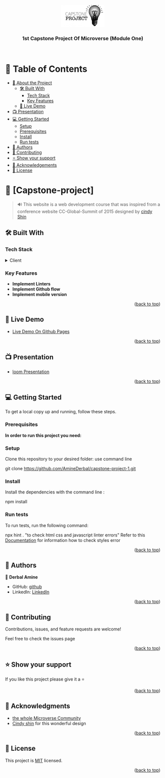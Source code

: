 <a name="readme-top"></a>

<div align="center">
  <!-- You are encouraged to replace this logo with your own! Otherwise you can also remove it. -->
  <img src="./assets/images/how-to-do-a-capstone-project.jpg" alt="logo" width="140"  height="auto" />
  <br/>

  <h3><b>1st Capstone Project Of Microverse (Module One)</b></h3>

</div>
<br/>
<!-- TABLE OF CONTENTS -->

# 📗 Table of Contents

- [📖 About the Project](#about-project)
  - [🛠 Built With](#built-with)
    - [Tech Stack](#tech-stack)
    - [Key Features](#key-features)
  - [🚀 Live Demo](#live-demo)
 - [📺 Presentation](#presentation) 
- [💻 Getting Started](#getting-started)
  - [Setup](#setup)
  - [Prerequisites](#prerequisites)
  - [Install](#install)
  - [Run tests](#run-tests)
- [👥 Authors](#authors)
- [🤝 Contributing](#contributing)
- [⭐️ Show your support](#support)
- [🙏 Acknowledgements](#acknowledgements)
- [📝 License](#license)

# 📖 [Capstone-project] <a name="about-project"></a>

>🔊 This website is a web development course that was inspired from a conference website CC-Global-Summit of 2015 designed by [cindy Shin](https://www.behance.net/gallery/29845175/CC-Global-Summit-2015)
## 🛠 Built With <a name="built-with"></a>

### Tech Stack <a name="tech-stack"></a>

<details>
  <summary>Client</summary>
  <ul>
    <li><a href="https://developer.mozilla.org/en-US/docs/Web/HTML">Html</a></li>
    <li><a href="https://developer.mozilla.org/en/docs/Web/CSS">Css</a></li>
    <li><a href="https://www.javascripttutorial.net">JavaScript</a></li>
  </ul>
</details>

<!-- Features -->

### Key Features <a name="key-features"></a>

- **Implement Linters**
- **Implement Github flow**
- **Implement mobile version**

<p align="right">(<a href="#readme-top">back to top</a>)</p>

<!-- LIVE DEMO -->

## 🚀 Live Demo <a name="live-demo"></a>

- [Live Demo On Github Pages](https://aminederbal.github.io/capstone-project-1/)

<p align="right">(<a href="#readme-top">back to top</a>)</p>

## 📺 Presentation <a name="presentation"></a>
- [loom Presentation](https://www.loom.com/share/02ee9e93b7d94a529a51cf7895990787)

<p align="right">(<a href="#readme-top">back to top</a>)</p>

<!-- GETTING STARTED -->

## 💻 Getting Started <a name="getting-started"></a>

To get a local copy up and running, follow these steps.

### Prerequisites

**In order to run this project you need:**

### Setup

Clone this repository to your desired folder: use command line

git clone https://github.com/AmineDerbal/capstone-project-1.git

### Install

Install the dependencies with the command line :

npm install

### Run tests

To run tests, run the following command:

npx hint . "to check html css and javascript linter errors" Refer to this [Documentation]("https://github.com/microverseinc/linters-config/tree/master/html-css-js) for information how to check styles error

<p align="right">(<a href="#readme-top">back to top</a>)</p>

## 👥 Authors <a name="authors"></a>

👤 **Derbal Amine**

- GitHub: [github](https://github.com/AmineDerbal)
- LinkedIn: [LinkedIn](https://www.linkedin.com/in/mohammed-el-amine-derbal-4038541b6/)

<p align="right">(<a href="#readme-top">back to top</a>)</p>


<!-- CONTRIBUTING -->

## 🤝 Contributing <a name="contributing"></a>

Contributions, issues, and feature requests are welcome!

Feel free to check the issues page


<p align="right">(<a href="#readme-top">back to top</a>)</p>

<!-- SUPPORT -->

## ⭐️ Show your support <a name="support"></a>

If you like this project please give it a ⭐

<p align="right">(<a href="#readme-top">back to top</a>)</p>

<!-- ACKNOWLEDGEMENTS -->

## 🙏 Acknowledgments <a name="acknowledgements"></a>

- [the whole Microverse Community](https://www.microverse.org/)
- [Cindy shin](https://www.behance.net/gallery/29845175/CC-Global-Summit-2015) for this wonderful design


<p align="right">(<a href="#readme-top">back to top</a>)</p>

<!-- LICENSE -->

## 📝 License <a name="license"></a>

This project is [MIT](./LICENCE) licensed.

<p align="right">(<a href="#readme-top">back to top</a>)</p>